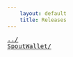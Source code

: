```yaml
---
    layout: default
    title: Releases
---
```

<pre>
<a href="../">../</a>
<a href="SpoutWallet/">SpoutWallet/</a>
</pre>
